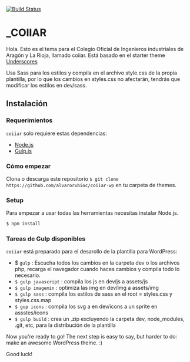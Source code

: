 [![Build Status](https://travis-ci.org/Automattic/_s.svg?branch=master)](https://travis-ci.org/Automattic/_s)

_COIIAR
===

Hola. Esto es el tema para el Colegio Oficial de Ingenieros industriales de Aragón y La Rioja, llamado coiiar. Está basado en el starter theme [Underscores](https://underscores.me/)

Usa Sass para los estilos y compila en el archivo style.css de la propia plantilla, por lo que los cambios en styles.css no afectarán, tendrás que modificar los estilos en dev/sass. 

Instalación
---------------

### Requerimientos

`coiiar` solo requiere estas dependencias:

- [Node.js](https://nodejs.org/)
- [Gulp.js](https://gulpjs.com/)

### Cómo empezar

Clona o descarga este repositorio `$ git clone https://github.com/alvarorubioc/coiiar-wp` en tu carpeta de themes.

### Setup

Para empezar a usar todas las herramientas necesitas instalar Node.js.

```sh
$ npm install
```

### Tareas de Gulp disponibles

`coiiar` está preparado para el desarollo de la plantilla para WordPress:

- $ `gulp` : Escucha todos los cambios en la carpeta dev o los archivos php, recarga el navegador cuando haces cambios y compila todo lo necesario.
- `$ gulp javascript` : compila los js en dev/js a assets/js
- `$ gulp imagemin` : optimiza las img en dev/img a assets/img
- `$ gulp sass` : compila los estilos de sass en el root = styles.css y styles.css.map
- `$ gup icons` : compila los svg a en dev/icons a un sprite en assstes/icons
- `$ gulp build` : crea un .zip excluyendo la carpeta dev, node_modules, .git, etc, para la distribución de la plantilla

Now you're ready to go! The next step is easy to say, but harder to do: make an awesome WordPress theme. :)

Good luck!
